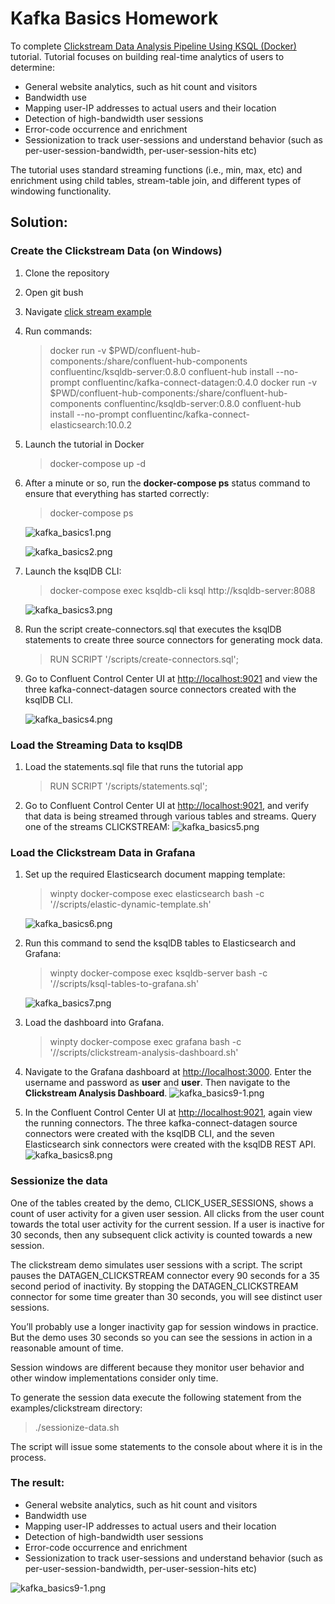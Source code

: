 # Kafka Basics Homework

To complete [Clickstream Data Analysis Pipeline Using KSQL (Docker)](https://docs.confluent.io/current/ksql/docs/tutorials/clickstream-docker.html#ksql-clickstream-docker) tutorial. Tutorial focuses on building real-time analytics of users to determine:

- General website analytics, such as hit count and visitors
- Bandwidth use
- Mapping user-IP addresses to actual users and their location
- Detection of high-bandwidth user sessions
- Error-code occurrence and enrichment
- Sessionization to track user-sessions and understand behavior (such as per-user-session-bandwidth, per-user-session-hits etc)

The tutorial uses standard streaming functions (i.e., min, max, etc) and enrichment using child tables, stream-table join, and different types of windowing functionality.

## Solution:

### Create the Clickstream Data (on Windows)

1. Clone the repository
2. Open git bush
3. Navigate [click stream example](./examples/clickstream)
4. Run commands:
    > docker run -v $PWD/confluent-hub-components:/share/confluent-hub-components confluentinc/ksqldb-server:0.8.0 confluent-hub install --no-prompt confluentinc/kafka-connect-datagen:0.4.0
    > docker run -v $PWD/confluent-hub-components:/share/confluent-hub-components confluentinc/ksqldb-server:0.8.0 confluent-hub install --no-prompt confluentinc/kafka-connect-elasticsearch:10.0.2
5. Launch the tutorial in Docker
    > docker-compose up -d
6. After a minute or so, run the **docker-compose ps** status command to ensure that everything has started correctly:
    > docker-compose ps
   
    ![kafka_basics1.png](./img/kafka_basics1.png)
   
    ![kafka_basics2.png](./img/kafka_basics2.png)
   
7. Launch the ksqlDB CLI:
    > docker-compose exec ksqldb-cli ksql http://ksqldb-server:8088

   ![kafka_basics3.png](./img/kafka_basics3.png)
   
8. Run the script create-connectors.sql that executes the ksqlDB statements to create three source connectors for generating mock data.
    > RUN SCRIPT '/scripts/create-connectors.sql';
9. Go to Confluent Control Center UI at [http://localhost:9021](http://localhost:9021) and view the three kafka-connect-datagen source connectors created with the ksqlDB CLI.

   ![kafka_basics4.png](./img/kafka_basics4.png)

### Load the Streaming Data to ksqlDB

1. Load the statements.sql file that runs the tutorial app
    > RUN SCRIPT '/scripts/statements.sql';
2. Go to Confluent Control Center UI at [http://localhost:9021](http://localhost:9021), and verify that data is being streamed through various tables and streams. Query one of the streams CLICKSTREAM:
    ![kafka_basics5.png](./img/kafka_basics5.png)

### Load the Clickstream Data in Grafana

1. Set up the required Elasticsearch document mapping template:
    > winpty docker-compose exec elasticsearch bash -c '//scripts/elastic-dynamic-template.sh'
   
   ![kafka_basics6.png](./img/kafka_basics6.png)
   
2. Run this command to send the ksqlDB tables to Elasticsearch and Grafana:
    > winpty docker-compose exec ksqldb-server bash -c '//scripts/ksql-tables-to-grafana.sh'
   
   ![kafka_basics7.png](./img/kafka_basics7.png)
   
3. Load the dashboard into Grafana.
    > winpty docker-compose exec grafana bash -c '//scripts/clickstream-analysis-dashboard.sh'
4. Navigate to the Grafana dashboard at [http://localhost:3000](http://localhost:3000). Enter the username and password as **user** and **user**. Then navigate to the **Clickstream Analysis Dashboard**.
   ![kafka_basics9-1.png](./img/kafka_basics9-1.png)
   
5. In the Confluent Control Center UI at [http://localhost:9021](http://localhost:9021), again view the running connectors. The three kafka-connect-datagen source connectors were created with the ksqlDB CLI, and the seven Elasticsearch sink connectors were created with the ksqlDB REST API.
   ![kafka_basics8.png](./img/kafka_basics8.png)

### Sessionize the data

One of the tables created by the demo, CLICK_USER_SESSIONS, shows a count of user activity for a given user session. All clicks from the user count towards the total user activity for the current session. If a user is inactive for 30 seconds, then any subsequent click activity is counted towards a new session.

The clickstream demo simulates user sessions with a script. The script pauses the DATAGEN_CLICKSTREAM connector every 90 seconds for a 35 second period of inactivity. By stopping the DATAGEN_CLICKSTREAM connector for some time greater than 30 seconds, you will see distinct user sessions.

You’ll probably use a longer inactivity gap for session windows in practice. But the demo uses 30 seconds so you can see the sessions in action in a reasonable amount of time.

Session windows are different because they monitor user behavior and other window implementations consider only time.

To generate the session data execute the following statement from the examples/clickstream directory:

> ./sessionize-data.sh

The script will issue some statements to the console about where it is in the process.

### The result:

- General website analytics, such as hit count and visitors
- Bandwidth use
- Mapping user-IP addresses to actual users and their location
- Detection of high-bandwidth user sessions
- Error-code occurrence and enrichment
- Sessionization to track user-sessions and understand behavior (such as per-user-session-bandwidth, per-user-session-hits etc)

![kafka_basics9-1.png](./img/kafka_basics9-2.png)
